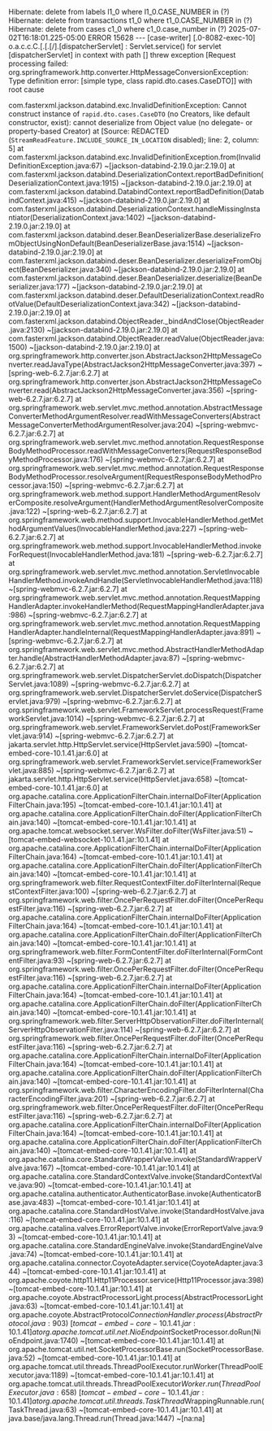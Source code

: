 Hibernate: delete from labels l1_0 where l1_0.CASE_NUMBER in (?)
Hibernate: delete from transactions t1_0 where t1_0.CASE_NUMBER in (?)
Hibernate: delete from cases c1_0 where c1_0.case_number in (?)
2025-07-02T16:18:01.225-05:00 ERROR 15628 --- [case-writer] [.0-8082-exec-10] o.a.c.c.C.[.[.[/].[dispatcherServlet]    : Servlet.service() for servlet [dispatcherServlet] in context with path [] threw exception [Request processing failed: org.springframework.http.converter.HttpMessageConversionException: Type definition error: [simple type, class rapid.dto.cases.CaseDTO]] with root cause

com.fasterxml.jackson.databind.exc.InvalidDefinitionException: Cannot construct instance of `rapid.dto.cases.CaseDTO` (no Creators, like default constructor, exist): cannot deserialize from Object value (no delegate- or property-based Creator)
 at [Source: REDACTED (`StreamReadFeature.INCLUDE_SOURCE_IN_LOCATION` disabled); line: 2, column: 5]
        at com.fasterxml.jackson.databind.exc.InvalidDefinitionException.from(InvalidDefinitionException.java:67) ~[jackson-databind-2.19.0.jar:2.19.0]
        at com.fasterxml.jackson.databind.DeserializationContext.reportBadDefinition(DeserializationContext.java:1915) ~[jackson-databind-2.19.0.jar:2.19.0]
        at com.fasterxml.jackson.databind.DatabindContext.reportBadDefinition(DatabindContext.java:415) ~[jackson-databind-2.19.0.jar:2.19.0]
        at com.fasterxml.jackson.databind.DeserializationContext.handleMissingInstantiator(DeserializationContext.java:1402) ~[jackson-databind-2.19.0.jar:2.19.0]
        at com.fasterxml.jackson.databind.deser.BeanDeserializerBase.deserializeFromObjectUsingNonDefault(BeanDeserializerBase.java:1514) ~[jackson-databind-2.19.0.jar:2.19.0]
        at com.fasterxml.jackson.databind.deser.BeanDeserializer.deserializeFromObject(BeanDeserializer.java:340) ~[jackson-databind-2.19.0.jar:2.19.0]
        at com.fasterxml.jackson.databind.deser.BeanDeserializer.deserialize(BeanDeserializer.java:177) ~[jackson-databind-2.19.0.jar:2.19.0]
        at com.fasterxml.jackson.databind.deser.DefaultDeserializationContext.readRootValue(DefaultDeserializationContext.java:342) ~[jackson-databind-2.19.0.jar:2.19.0]
        at com.fasterxml.jackson.databind.ObjectReader._bindAndClose(ObjectReader.java:2130) ~[jackson-databind-2.19.0.jar:2.19.0]
        at com.fasterxml.jackson.databind.ObjectReader.readValue(ObjectReader.java:1500) ~[jackson-databind-2.19.0.jar:2.19.0]
        at org.springframework.http.converter.json.AbstractJackson2HttpMessageConverter.readJavaType(AbstractJackson2HttpMessageConverter.java:397) ~[spring-web-6.2.7.jar:6.2.7]
        at org.springframework.http.converter.json.AbstractJackson2HttpMessageConverter.read(AbstractJackson2HttpMessageConverter.java:356) ~[spring-web-6.2.7.jar:6.2.7]
        at org.springframework.web.servlet.mvc.method.annotation.AbstractMessageConverterMethodArgumentResolver.readWithMessageConverters(AbstractMessageConverterMethodArgumentResolver.java:204) ~[spring-webmvc-6.2.7.jar:6.2.7]
        at org.springframework.web.servlet.mvc.method.annotation.RequestResponseBodyMethodProcessor.readWithMessageConverters(RequestResponseBodyMethodProcessor.java:176) ~[spring-webmvc-6.2.7.jar:6.2.7]
        at org.springframework.web.servlet.mvc.method.annotation.RequestResponseBodyMethodProcessor.resolveArgument(RequestResponseBodyMethodProcessor.java:150) ~[spring-webmvc-6.2.7.jar:6.2.7]
        at org.springframework.web.method.support.HandlerMethodArgumentResolverComposite.resolveArgument(HandlerMethodArgumentResolverComposite.java:122) ~[spring-web-6.2.7.jar:6.2.7]
        at org.springframework.web.method.support.InvocableHandlerMethod.getMethodArgumentValues(InvocableHandlerMethod.java:227) ~[spring-web-6.2.7.jar:6.2.7]
        at org.springframework.web.method.support.InvocableHandlerMethod.invokeForRequest(InvocableHandlerMethod.java:181) ~[spring-web-6.2.7.jar:6.2.7]
        at org.springframework.web.servlet.mvc.method.annotation.ServletInvocableHandlerMethod.invokeAndHandle(ServletInvocableHandlerMethod.java:118) ~[spring-webmvc-6.2.7.jar:6.2.7]
        at org.springframework.web.servlet.mvc.method.annotation.RequestMappingHandlerAdapter.invokeHandlerMethod(RequestMappingHandlerAdapter.java:986) ~[spring-webmvc-6.2.7.jar:6.2.7]
        at org.springframework.web.servlet.mvc.method.annotation.RequestMappingHandlerAdapter.handleInternal(RequestMappingHandlerAdapter.java:891) ~[spring-webmvc-6.2.7.jar:6.2.7]
        at org.springframework.web.servlet.mvc.method.AbstractHandlerMethodAdapter.handle(AbstractHandlerMethodAdapter.java:87) ~[spring-webmvc-6.2.7.jar:6.2.7]
        at org.springframework.web.servlet.DispatcherServlet.doDispatch(DispatcherServlet.java:1089) ~[spring-webmvc-6.2.7.jar:6.2.7]
        at org.springframework.web.servlet.DispatcherServlet.doService(DispatcherServlet.java:979) ~[spring-webmvc-6.2.7.jar:6.2.7]
        at org.springframework.web.servlet.FrameworkServlet.processRequest(FrameworkServlet.java:1014) ~[spring-webmvc-6.2.7.jar:6.2.7]
        at org.springframework.web.servlet.FrameworkServlet.doPost(FrameworkServlet.java:914) ~[spring-webmvc-6.2.7.jar:6.2.7]
        at jakarta.servlet.http.HttpServlet.service(HttpServlet.java:590) ~[tomcat-embed-core-10.1.41.jar:6.0]
        at org.springframework.web.servlet.FrameworkServlet.service(FrameworkServlet.java:885) ~[spring-webmvc-6.2.7.jar:6.2.7]
        at jakarta.servlet.http.HttpServlet.service(HttpServlet.java:658) ~[tomcat-embed-core-10.1.41.jar:6.0]
        at org.apache.catalina.core.ApplicationFilterChain.internalDoFilter(ApplicationFilterChain.java:195) ~[tomcat-embed-core-10.1.41.jar:10.1.41]
        at org.apache.catalina.core.ApplicationFilterChain.doFilter(ApplicationFilterChain.java:140) ~[tomcat-embed-core-10.1.41.jar:10.1.41]
        at org.apache.tomcat.websocket.server.WsFilter.doFilter(WsFilter.java:51) ~[tomcat-embed-websocket-10.1.41.jar:10.1.41]
        at org.apache.catalina.core.ApplicationFilterChain.internalDoFilter(ApplicationFilterChain.java:164) ~[tomcat-embed-core-10.1.41.jar:10.1.41]
        at org.apache.catalina.core.ApplicationFilterChain.doFilter(ApplicationFilterChain.java:140) ~[tomcat-embed-core-10.1.41.jar:10.1.41]
        at org.springframework.web.filter.RequestContextFilter.doFilterInternal(RequestContextFilter.java:100) ~[spring-web-6.2.7.jar:6.2.7]
        at org.springframework.web.filter.OncePerRequestFilter.doFilter(OncePerRequestFilter.java:116) ~[spring-web-6.2.7.jar:6.2.7]
        at org.apache.catalina.core.ApplicationFilterChain.internalDoFilter(ApplicationFilterChain.java:164) ~[tomcat-embed-core-10.1.41.jar:10.1.41]
        at org.apache.catalina.core.ApplicationFilterChain.doFilter(ApplicationFilterChain.java:140) ~[tomcat-embed-core-10.1.41.jar:10.1.41]
        at org.springframework.web.filter.FormContentFilter.doFilterInternal(FormContentFilter.java:93) ~[spring-web-6.2.7.jar:6.2.7]
        at org.springframework.web.filter.OncePerRequestFilter.doFilter(OncePerRequestFilter.java:116) ~[spring-web-6.2.7.jar:6.2.7]
        at org.apache.catalina.core.ApplicationFilterChain.internalDoFilter(ApplicationFilterChain.java:164) ~[tomcat-embed-core-10.1.41.jar:10.1.41]
        at org.apache.catalina.core.ApplicationFilterChain.doFilter(ApplicationFilterChain.java:140) ~[tomcat-embed-core-10.1.41.jar:10.1.41]
        at org.springframework.web.filter.ServerHttpObservationFilter.doFilterInternal(ServerHttpObservationFilter.java:114) ~[spring-web-6.2.7.jar:6.2.7]
        at org.springframework.web.filter.OncePerRequestFilter.doFilter(OncePerRequestFilter.java:116) ~[spring-web-6.2.7.jar:6.2.7]
        at org.apache.catalina.core.ApplicationFilterChain.internalDoFilter(ApplicationFilterChain.java:164) ~[tomcat-embed-core-10.1.41.jar:10.1.41]
        at org.apache.catalina.core.ApplicationFilterChain.doFilter(ApplicationFilterChain.java:140) ~[tomcat-embed-core-10.1.41.jar:10.1.41]
        at org.springframework.web.filter.CharacterEncodingFilter.doFilterInternal(CharacterEncodingFilter.java:201) ~[spring-web-6.2.7.jar:6.2.7]
        at org.springframework.web.filter.OncePerRequestFilter.doFilter(OncePerRequestFilter.java:116) ~[spring-web-6.2.7.jar:6.2.7]
        at org.apache.catalina.core.ApplicationFilterChain.internalDoFilter(ApplicationFilterChain.java:164) ~[tomcat-embed-core-10.1.41.jar:10.1.41]
        at org.apache.catalina.core.ApplicationFilterChain.doFilter(ApplicationFilterChain.java:140) ~[tomcat-embed-core-10.1.41.jar:10.1.41]
        at org.apache.catalina.core.StandardWrapperValve.invoke(StandardWrapperValve.java:167) ~[tomcat-embed-core-10.1.41.jar:10.1.41]
        at org.apache.catalina.core.StandardContextValve.invoke(StandardContextValve.java:90) ~[tomcat-embed-core-10.1.41.jar:10.1.41]
        at org.apache.catalina.authenticator.AuthenticatorBase.invoke(AuthenticatorBase.java:483) ~[tomcat-embed-core-10.1.41.jar:10.1.41]
        at org.apache.catalina.core.StandardHostValve.invoke(StandardHostValve.java:116) ~[tomcat-embed-core-10.1.41.jar:10.1.41]
        at org.apache.catalina.valves.ErrorReportValve.invoke(ErrorReportValve.java:93) ~[tomcat-embed-core-10.1.41.jar:10.1.41]
        at org.apache.catalina.core.StandardEngineValve.invoke(StandardEngineValve.java:74) ~[tomcat-embed-core-10.1.41.jar:10.1.41]
        at org.apache.catalina.connector.CoyoteAdapter.service(CoyoteAdapter.java:344) ~[tomcat-embed-core-10.1.41.jar:10.1.41]
        at org.apache.coyote.http11.Http11Processor.service(Http11Processor.java:398) ~[tomcat-embed-core-10.1.41.jar:10.1.41]
        at org.apache.coyote.AbstractProcessorLight.process(AbstractProcessorLight.java:63) ~[tomcat-embed-core-10.1.41.jar:10.1.41]
        at org.apache.coyote.AbstractProtocol$ConnectionHandler.process(AbstractProtocol.java:903) ~[tomcat-embed-core-10.1.41.jar:10.1.41]
        at org.apache.tomcat.util.net.NioEndpoint$SocketProcessor.doRun(NioEndpoint.java:1740) ~[tomcat-embed-core-10.1.41.jar:10.1.41]
        at org.apache.tomcat.util.net.SocketProcessorBase.run(SocketProcessorBase.java:52) ~[tomcat-embed-core-10.1.41.jar:10.1.41]
        at org.apache.tomcat.util.threads.ThreadPoolExecutor.runWorker(ThreadPoolExecutor.java:1189) ~[tomcat-embed-core-10.1.41.jar:10.1.41]
        at org.apache.tomcat.util.threads.ThreadPoolExecutor$Worker.run(ThreadPoolExecutor.java:658) ~[tomcat-embed-core-10.1.41.jar:10.1.41]
        at org.apache.tomcat.util.threads.TaskThread$WrappingRunnable.run(TaskThread.java:63) ~[tomcat-embed-core-10.1.41.jar:10.1.41]
        at java.base/java.lang.Thread.run(Thread.java:1447) ~[na:na]

